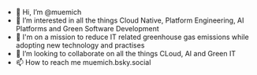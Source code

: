 - 👋 Hi, I’m @muemich
- 👀 I’m interested in all the things Cloud Native, Platform Engineering, AI Platforms and Green Software Development
- 🚀 I'm on a mission to reduce IT related greenhouse gas emissions while adopting new technology and practises
- 💞️ I’m looking to collaborate on all the things CLoud, AI and Green IT
- 📫 How to reach me muemich.bsky.social

<!---
muemich/muemich is a ✨ special ✨ repository because its `README.md` (this file) appears on your GitHub profile.
You can click the Preview link to take a look at your changes.
--->
